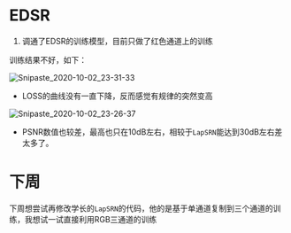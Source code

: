# EDSR

1. 调通了EDSR的训练模型，目前只做了红色通道上的训练

训练结果不好，如下：

![Snipaste_2020-10-02_23-31-33](https://tvax4.sinaimg.cn/large/005tpOh1ly1gjbeyfabrmj30jg0elt93.jpg)

- LOSS的曲线没有一直下降，反而感觉有规律的突然变高

![Snipaste_2020-10-02_23-26-37](https://tvax4.sinaimg.cn/large/005tpOh1ly1gjbezf1ub3j30jg0emaay.jpg)

- PSNR数值也较差，最高也只在10dB左右，相较于`LapSRN`能达到30dB左右差太多了。



# 下周

下周想尝试再修改学长的`LapSRN`的代码，他的是基于单通道复制到三个通道的训练，我想试一试直接利用RGB三通道的训练




